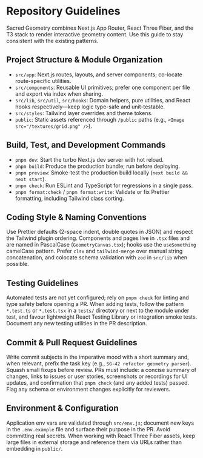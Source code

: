 # Repository Guidelines

Sacred Geometry combines Next.js App Router, React Three Fiber, and the T3 stack to render interactive geometry content. Use this guide to stay consistent with the existing patterns.

## Project Structure & Module Organization
- `src/app`: Next.js routes, layouts, and server components; co-locate route-specific utilities.
- `src/components`: Reusable UI primitives; prefer one component per file and export via index when sharing.
- `src/lib`, `src/util`, `src/hooks`: Domain helpers, pure utilities, and React hooks respectively—keep logic type-safe and unit-testable.
- `src/styles`: Tailwind layer overrides and theme tokens.
- `public`: Static assets referenced through `/public` paths (e.g., `<Image src="/textures/grid.png" />`).

## Build, Test, and Development Commands
- `pnpm dev`: Start the turbo Next.js dev server with hot reload.
- `pnpm build`: Produce the production bundle; run before deploying.
- `pnpm preview`: Smoke-test the production build locally (`next build && next start`).
- `pnpm check`: Run ESLint and TypeScript for regressions in a single pass.
- `pnpm format:check` / `pnpm format:write`: Validate or fix Prettier formatting, including Tailwind class sorting.

## Coding Style & Naming Conventions
Use Prettier defaults (2-space indent, double quotes in JSON) and respect the Tailwind plugin ordering. Components and pages live in `.tsx` files and are named in PascalCase (`GeometryCanvas.tsx`); hooks use the `useSomething` camelCase pattern. Prefer `clsx` and `tailwind-merge` over manual string concatenation, and colocate schema validation with `zod` in `src/lib` when possible.

## Testing Guidelines
Automated tests are not yet configured; rely on `pnpm check` for linting and type safety before opening a PR. When adding tests, follow the pattern `*.test.ts` or `*.test.tsx` in a `tests/` directory or next to the module under test, and favour lightweight React Testing Library or integration smoke tests. Document any new testing utilities in the PR description.

## Commit & Pull Request Guidelines
Write commit subjects in the imperative mood with a short summary and, when relevant, prefix the task key (e.g., `SG-42 refactor geometry parser`). Squash small fixups before review. PRs must include: a concise summary of changes, links to issues or user stories, screenshots or recordings for UI updates, and confirmation that `pnpm check` (and any added tests) passed. Flag any schema or environment changes explicitly for reviewers.

## Environment & Configuration
Application env vars are validated through `src/env.js`; document new keys in the `.env.example` file and surface their purpose in the PR. Avoid committing real secrets. When working with React Three Fiber assets, keep large files in external storage and reference them via URLs rather than embedding in `public/`.
